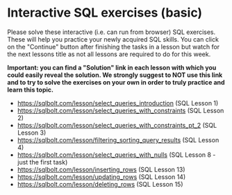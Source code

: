 # Interactive SQL exercises (basic)

Please solve these interactive (i.e. can run from browser) SQL exercises. These will help you practice your newly acquired SQL skills. You can click on the "Continue" button after finishing the tasks in a lesson but watch for the next lessons title as not all lessons are required to do for this week.

**Important: you can find a "Solution" link in each lesson with which you could easily reveal the solution. We strongly suggest to NOT use this link and to try to solve the exercises on your own in order to truly practice and learn this topic.**

  * <https://sqlbolt.com/lesson/select_queries_introduction> (SQL Lesson 1)
  * <https://sqlbolt.com/lesson/select_queries_with_constraints> (SQL Lesson 2)
  * <https://sqlbolt.com/lesson/select_queries_with_constraints_pt_2> (SQL Lesson 3)
  * <https://sqlbolt.com/lesson/filtering_sorting_query_results> (SQL Lesson 4)
  * <https://sqlbolt.com/lesson/select_queries_with_nulls> (SQL Lesson 8 - just the first task)
  * <https://sqlbolt.com/lesson/inserting_rows> (SQL Lesson 13)
  * <https://sqlbolt.com/lesson/updating_rows> (SQL Lesson 14)
  * <https://sqlbolt.com/lesson/deleting_rows> (SQL Lesson 15)


